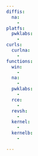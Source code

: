```yaml
---
diffis:
  na:
    -
platfs:
  pwklabs:
    -
curls:
  curlna:
    -
functions:
  win:
    -
  na:
    -
  pwklabs:
    -
  rce:
    -
  revsh:
    -
  kernel:
    -
  kernelb:
    -

---
```

